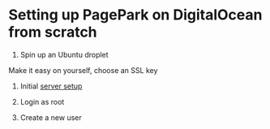 # Setting up PagePark on DigitalOcean from scratch

1. Spin up an Ubuntu droplet

  Make it easy on yourself, choose an SSL key

1. Initial <a href="https://www.digitalocean.com/community/tutorials/initial-server-setup-with-ubuntu-20-04">server setup</a>

  1. Login as root

  2. Create a new user

